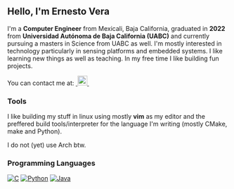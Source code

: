 ## Hello, I'm Ernesto Vera
I'm a <b>Computer Engineer</b> from Mexicali, Baja California, graduated in <b>2022</b> from <b>Universidad Autónoma de Baja California (UABC)</b> and currently pursuing a masters in Science from UABC as well. I'm mostly interested in technology particularly in sensing platforms and embedded systems. I like learning new things as well as teaching. In my free time I like building fun projects.

You can contact me at: <a href="https://www.linkedin.com/in/ernesto-vera-025a86245/">&nbsp;<img alt="LinkedIn" src="https://cdn.jsdelivr.net/npm/simple-icons@v3/icons/linkedin.svg" width="22px">&nbsp;</a>

### Tools
I like building my stuff in linux using mostly <b>vim</b> as my editor and the preffered build tools/interpreter for the language I'm writing (mostly CMake, make and Python).

I do not (yet) use Arch btw.

### Programming Languages
<a href="#"><img alt="C" src="https://img.shields.io/badge/-C%20&%20C++-659ad2?style=flat&logo=c%2B%2B&logoColor=ffffff"></a>
<a href="#"><img alt="Python" src="https://img.shields.io/badge/Python%20-%2314354C.svg?logo=python&logoColor=white"></a>
<a href="#"><img alt="Java" src="http://img.shields.io/badge/-Java-F89820?style=flat&logo=java&logoColor=white"></a>
